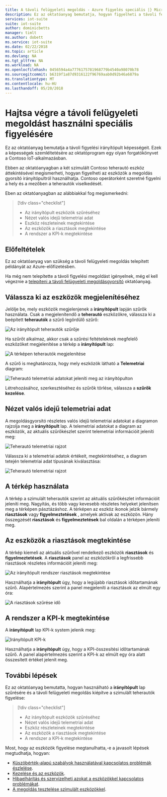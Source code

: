 ```yaml
---
title: A távoli felügyeleti megoldás - Azure figyelés speciális |} Microsoft Docs
description: Ez az oktatóanyag bemutatja, hogyan figyelheti a távoli felügyeleti megoldás irányítópultja rendelkező eszközök.
services: iot-suite
suite: iot-suite
author: dominicbetts
manager: timlt
ms.author: dobett
ms.service: iot-suite
ms.date: 02/22/2018
ms.topic: article
ms.devlang: NA
ms.tgt_pltfrm: NA
ms.workload: NA
ms.openlocfilehash: 0456594a4a7776175781968779b4540a98070b78
ms.sourcegitcommit: b6319f1a87d9316122f96769aab0d92b46a6879a
ms.translationtype: MT
ms.contentlocale: hu-HU
ms.lasthandoff: 05/20/2018
---
```

# <a name="perform-advanced-monitoring-using-the-remote-monitoring-solution"></a>Hajtsa végre a távoli felügyeleti megoldást használni speciális figyelésére

Ez az oktatóanyag bemutatja a távoli figyelési irányítópult képességeit. Ezek a képességek szemléltetésére az oktatóprogram egy olyan forgatókönyvet a Contoso IoT-alkalmazásban.

Ebben az oktatóanyagban a két szimulált Contoso teherautó eszköz áttekintésével megismerheti, hogyan figyelheti az eszközök a megoldás gyorsító irányítópultról használhatja. Contoso operátorként szeretné figyelni a hely és a mezőben a teherautók viselkedését.

Eben az oktatóanyagban az alábbiakkal fog megismerkedni:

>[!div class="checklist"]
> * Az irányítópult eszközök szűréséhez
> * Nézet valós idejű telemetriai adat
> * Eszköz részleteinek megtekintése
> * Az eszközök a riasztások megtekintése
> * A rendszer a KPI-k megtekintése

## <a name="prerequisites"></a>Előfeltételek

Ez az oktatóanyag van szükség a távoli felügyeleti megoldás telepített példányát az Azure-előfizetésben.

Ha még nem telepítette a távoli figyelési megoldást igényelnek, még el kell végeznie a [telepíteni a távoli felügyeleti megoldásgyorsító](iot-accelerators-remote-monitoring-deploy.md) oktatóanyag.

## <a name="choose-the-devices-to-display"></a>Válassza ki az eszközök megjelenítéséhez

Jelölje be, mely eszközök megjelenjenek a **irányítópult** lapján szűrők használata. Csak a megjelenítendő a **teherautó** eszközökre, válassza ki a beépített **teherautók** a szűrő legördülő szűrő:

![Az irányítópult teherautók szűrője](./media/iot-accelerators-remote-monitoring-monitor/dashboardtruckfilter.png)

Ha szűrőt alkalmaz, akkor csak a szűrési feltételeknek megfelelő eszközöket megjelenítése a térkép a **irányítópult** lap:

![A térképen teherautók megjelenítése](./media/iot-accelerators-remote-monitoring-monitor/dashboardtruckmap.png)

A szűrő is meghatározza, hogy mely eszközök látható a **Telemetriai** diagram:

![Teherautó telemetriai adatokat jeleníti meg az irányítópulton](./media/iot-accelerators-remote-monitoring-monitor/dashboardtelemetry.png)

Létrehozásához, szerkesztéséhez és szűrők törlése, válassza a **szűrők kezelése**.

## <a name="view-real-time-telemetry"></a>Nézet valós idejű telemetriai adat

A megoldásgyorsító részletes valós idejű telemetriai adatokat a diagramon rajzolja meg a **irányítópult** lap. A telemetriai adatokat a diagram az eszközök, az aktuális szűrőkészlet szerint telemetriai információit jeleníti meg:

![Teherautó telemetriai rajzot](./media/iot-accelerators-remote-monitoring-monitor/dashboardtelemetryview.png)

Válassza ki a telemetriai adatok értékeit, megtekintéséhez, a diagram tetején telemetriai adat típusának kiválasztása:

![Teherautó telemetriai rajzot](./media/iot-accelerators-remote-monitoring-monitor/dashboardselecttelemetry.png)

<!-- 05/01 - this features appears to have been removed
To pause the live telemetry display, choose **Flowing**. To re-enable the live display, choose **Pause**:

![Pause and restart telemetry display](./media/iot-accelerators-remote-monitoring-monitor/dashboardtelemetrypause.png)-->

## <a name="use-the-map"></a>A térkép használata

A térkép a szimulált teherautók szerint az aktuális szűrőkészlet információit jeleníti meg. Nagyítás, és több vagy kevesebb részletes helyeket jelenítsen meg a térképen pásztázáshoz. A térképen az eszköz ikonok jelzik bármely **riasztások** vagy **figyelmeztetések** , amelyek aktívak az eszközön. Hány összegzését **riasztások** és **figyelmeztetések** bal oldalán a térképen jeleníti meg.

<!-- 05/01 - cannot select a deice on the map
To view the device details, pan and zoom the map to locate the devices, then click the device on the map. The details include:

* Recent telemetry values
* Methods the device supports
* Device properties

![View device details on the dashboard](./media/iot-accelerators-remote-monitoring-monitor/dashboarddevicedetail.png)-->

## <a name="view-alerts-from-your-devices"></a>Az eszközök a riasztások megtekintése

A térkép kiemeli az aktuális szűrővel rendelkező eszközök **riasztások** és **figyelmeztetések**. A **riasztások** panel az eszközökről a legfrissebb riasztások részletes információit jeleníti meg:

![Az irányítópult rendszer riasztások megtekintése](./media/iot-accelerators-remote-monitoring-monitor/dashboardsystemalarms.png)

Használhatja a **irányítópult** úgy, hogy a legújabb riasztások időtartamának szűrő. Alapértelmezés szerint a panel megjeleníti a riasztások az elmúlt egy óra:

![A riasztások szűrése idő](./media/iot-accelerators-remote-monitoring-monitor/dashboardalarmsfilter.png)

## <a name="view-the-system-kpis"></a>A rendszer a KPI-k megtekintése

A **irányítópult** lap KPI-k system jelenik meg:

![Irányítópult KPI-k](./media/iot-accelerators-remote-monitoring-monitor/dashboardkpis.png)

Használhatja a **irányítópult** úgy, hogy a KPI-összesítési időtartamának szűrő. A panel alapértelmezés szerint a KPI-k az elmúlt egy óra alatt összesített értéket jelenít meg.

## <a name="next-steps"></a>További lépések

Ez az oktatóanyag bemutatta, hogyan használható a **irányítópult** lap szűrésére és a távoli felügyeleti megoldás kiépítve a szimulált teherautók figyelése:

<!-- Repeat task list from intro -->
>[!div class="checklist"]
> * Az irányítópult eszközök szűréséhez
> * Nézet valós idejű telemetriai adat
> * Eszköz részleteinek megtekintése
> * Az eszközök a riasztások megtekintése
> * A rendszer a KPI-k megtekintése

Most, hogy az eszközök figyelése megtanulhatta,-e a javasolt lépések megtudhatja, hogyan:

* [Küszöbérték-alapú szabályok használatával kapcsolatos problémák észlelése](iot-accelerators-remote-monitoring-automate.md).
* [Kezelése és az eszközök](iot-accelerators-remote-monitoring-manage.md).
* [Hibaelhárítás és szervizelheti azokat a eszközökkel kapcsolatos problémákat](iot-accelerators-remote-monitoring-maintain.md).
* [A megoldás tesztelése szimulált eszközökkel](iot-accelerators-remote-monitoring-test.md).

<!-- Next tutorials in the sequence -->